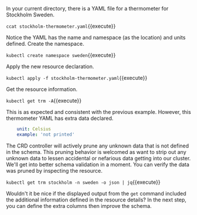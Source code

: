In your current directory, there is a YAML file for a thermometer for Stockholm Sweden.

`ccat stockholm-thermometer.yaml`{{execute}}

Notice the YAML has the name and namespace (as the location) and units defined. Create the namespace.

`kubectl create namespace sweden`{{execute}}

Apply the new resource declaration.

`kubectl apply -f stockholm-thermometer.yaml`{{execute}}

Get the resource information.

`kubectl get trm -A`{{execute}}

This is as expected and consistent with the previous example. However, this thermometer YAML has extra data declared.  

```yaml
    unit: Celsius
    example: 'not printed'
```

The CRD controller will actively prune any unknown data that is not defined in the schema. This pruning behavior is welcomed as want to strip out any unknown data to lessen accidental or nefarious data getting into our cluster. We'll get into better schema validation in a moment. You can verify the data was pruned by inspecting the resource.

`kubectl get trm stockholm -n sweden -o json | jq`{{execute}}

Wouldn't it be nice if the displayed output from the `get` command included the additional information defined in the resource details? In the next step, you can define the extra columns then improve the schema.
